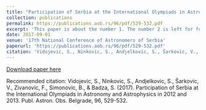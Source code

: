 ```yaml
---
title: "Participation of Serbia at the International Olympiads in Astronomy and Astrophysics in 2012 and 2013"
collection: publications
permalink: https://publications.aob.rs/96/pdf/529-532.pdf
excerpt: 'This paper is about the number 1. The number 2 is left for future work.'
date: 2017-09-01
venue: '17th National Conference of Astronomers of Serbia'
paperurl: 'https://publications.aob.rs/96/pdf/529-532.pdf'
citation: 'Vidojevic, S., Ninkovic, S., Andjelkovic, S., Šarkovic, V., Zivanovic, F., Simonovic, B., & Badza, S. (2017). Participation of Serbia at the International Olympiads in Astronomy and Astrophysics in 2012 and 2013. <i>Publ. Astron. Obs. Belgrade, 96, 529-532.</i>'
---
```


[Download paper here](https://publications.aob.rs/96/pdf/529-532.pdf)

Recommended citation: Vidojevic, S., Ninkovic, S., Andjelkovic, S., Šarkovic, V., Zivanovic, F., Simonovic, B., & Badza, S. (2017). Participation of Serbia at the International Olympiads in Astronomy and Astrophysics in 2012 and 2013. Publ. Astron. Obs. Belgrade, 96, 529-532.

